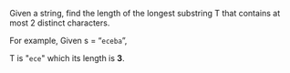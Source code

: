 Given a string, find the length of the longest substring T that contains at most 2 distinct characters.

For example, Given s = “`eceba`”,

T is "`ece`" which its length is **3**.